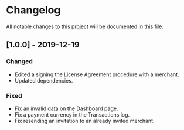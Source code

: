 # Changelog
All notable changes to this project will be documented in this file.

## [1.0.0] - 2019-12-19
### Changed
- Edited a signing the License Agreement procedure with a merchant.
- Updated dependencies.

### Fixed
- Fix an invalid data on the Dashboard page.
- Fix a payment currency in the Transactions log.
- Fix resending an invitation to an already invited merchant.
